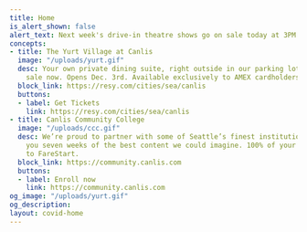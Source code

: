 ```yaml
---
title: Home
is_alert_shown: false
alert_text: Next week's drive-in theatre shows go on sale today at 3PM!
concepts:
- title: The Yurt Village at Canlis
  image: "/uploads/yurt.gif"
  desc: Your own private dining suite, right outside in our parking lot. Tickets on
    sale now. Opens Dec. 3rd. Available exclusively to AMEX cardholders.
  block_link: https://resy.com/cities/sea/canlis
  buttons:
  - label: Get Tickets
    link: https://resy.com/cities/sea/canlis
- title: Canlis Community College
  image: "/uploads/ccc.gif"
  desc: We’re proud to partner with some of Seattle’s finest institutions to bring
    you seven weeks of the best content we could imagine. 100% of your tuition goes
    to FareStart.
  block_link: https://community.canlis.com
  buttons:
  - label: Enroll now
    link: https://community.canlis.com
og_image: "/uploads/yurt.gif"
og_description:
layout: covid-home
---
```

